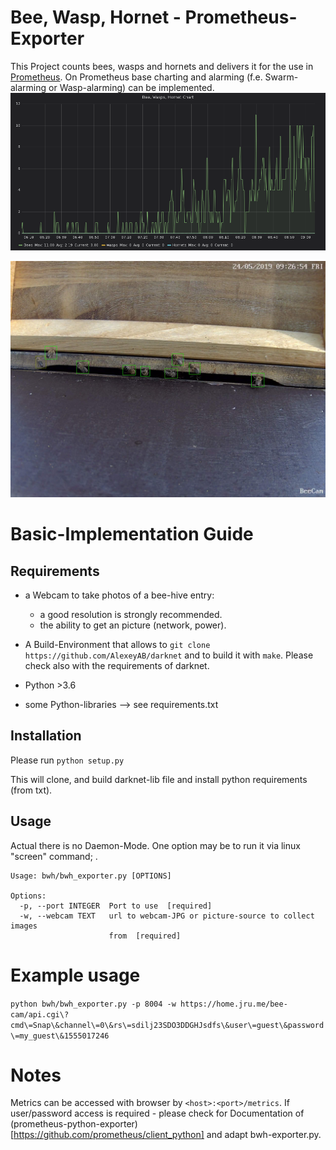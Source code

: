 # Bee, Wasp, Hornet - Prometheus-Exporter
This Project counts bees, wasps and hornets and delivers it for the use in [Prometheus](https://prometheus.io/).
On Prometheus base charting and alarming (f.e. Swarm-alarming or Wasp-alarming) can be implemented.
![Grafana-Chart](bee-wasp-hornet-chart.png)


![recognition-example](output_example.jpg)


# Basic-Implementation Guide


## Requirements
* a Webcam to take photos of a bee-hive entry:
  - a good resolution is strongly recommended.
  - the ability to get an picture (network, power).

* A Build-Environment that allows to `git clone https://github.com/AlexeyAB/darknet`
and to build it with `make`. Please check also with the requirements of darknet.

* Python >3.6
* some Python-libraries --> see requirements.txt


## Installation
Please run
`python setup.py`

This will clone, and build darknet-lib file and install python requirements (from txt).

## Usage
Actual there is no Daemon-Mode. One option may be to run it via linux "screen" command; .

```shell
Usage: bwh/bwh_exporter.py [OPTIONS]

Options:
  -p, --port INTEGER  Port to use  [required]
  -w, --webcam TEXT   url to webcam-JPG or picture-source to collect images
                      from  [required]
```

# Example usage
`python bwh/bwh_exporter.py -p 8004 -w https://home.jru.me/bee-cam/api.cgi\?cmd\=Snap\&channel\=0\&rs\=sdilj23SDO3DDGHJsdfs\&user\=guest\&password\=my_guest\&1555017246`

# Notes
Metrics can be accessed with browser by `<host>:<port>/metrics`. If user/password access is required - please check for Documentation of (prometheus-python-exporter)[https://github.com/prometheus/client_python] and adapt bwh-exporter.py.
